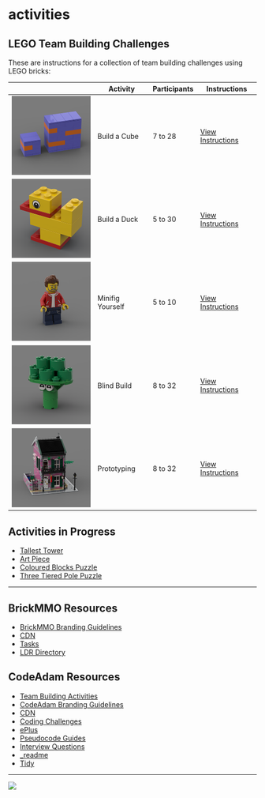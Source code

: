 # activities

<style>@import url("//readme.codeadam.ca/readme.css");</style>

## LEGO Team Building Challenges

These are instructions for a collection of team building challenges using LEGO bricks:

|                                                                       | Activity         | Participants | Instructions                      |
| --------------------------------------------------------------------- | ---------------- | ------------ | --------------------------------- |
| <img src="/images/cube/cube-thumbnail.png" width="200">               | Build a Cube     | 7 to 28      | [View Instructions](/cube)        |
| <img src="/images/duck/duck-thumbnail.png" width="200">               | Build a Duck     | 5 to 30      | [View Instructions](/duck)        |
| <img src="/images/minifigure/minifigure-thumbnail.png" width="200">   | Minifig Yourself | 5 to 10      | [View Instructions](/minifigure)  |
| <img src="/images/blind/blind-thumbnail.png" width="200">             | Blind Build      | 8 to 32      | [View Instructions](/blind)       |
| <img src="/images/prototyping/prototyping-thumbnail.png" width="200"> | Prototyping      | 8 to 32      | [View Instructions](/prototyping) |

## Activities in Progress

- [Tallest Tower](tower)
- [Art Piece](/art)
- [Coloured Blocks Puzzle](/blocks)
- [Three Tiered Pole Puzzle](/pole)

---

## BrickMMO Resources

- [BrickMMO Branding Guidelines](https://branding.brickmmo.com/)
- [CDN](https://cdn.brickmmo.com/)
- [Tasks](https://github.com/BrickMMO/tasks)
- [LDR Directory](https://ldr.brickmmo.com/)

## CodeAdam Resources

- [Team Building Activities](https://activities.codeadam.ca)
- [CodeAdam Branding Guidelines](https://branding.codeadam.ca/)
- [CDN](https://cdn.codeadam.ca/)
- [Coding Challenges](https://challenges.codeadam.ca/)
- [ePlus](https://eplus.codeadam.ca/)
- [Pseudocode Guides](https://pseudocode.codeadam.ca/)
- [Interview Questions](https://questions.codeadam.ca/)
- [_readme](https://readme.codeadam.ca/)
- [Tidy](https://tidy.codeadam.ca/)

<div class="components" id="resources"></div>
<script src="https://cdn.codeadam.ca/components@1.0.0/components.js"></script>

---

<a href="https://codeadam.ca">
<img src="https://cdn.codeadam.ca/images@1.0.0/codeadam-logo-coloured-horizontal.png" width="100">
</a>
